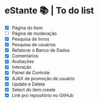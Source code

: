 # eStante 📚 | To do list

- [x] Página do Item
- [ ] Página de moderação
- [x] Pesquisa de livros
- [x] Pesquisa de usuários
- [x] Refatorar o Banco de Dados
- [x] Comentários
- [x] Avaliações
- [x] Interação
- [x] Painel de Controle
- [x] AJAX de promoção de usuário
- [x] Update e Delete
- [x] Select do item.create
- [x] Link pro repositório no GitHub